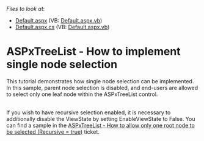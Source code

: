 <!-- default file list -->
*Files to look at*:

* [Default.aspx](./CS/WebSite/Default.aspx) (VB: [Default.aspx.vb](./VB/WebSite/Default.aspx.vb))
* [Default.aspx.cs](./CS/WebSite/Default.aspx.cs) (VB: [Default.aspx.vb](./VB/WebSite/Default.aspx.vb))
<!-- default file list end -->
# ASPxTreeList - How to implement single node selection


<p>This tutorial demonstrates how single node selection can be implemented. In this sample, parent node selection is disabled, and end-users are allowed to select only one leaf node within the ASPxTreeList control.<br /><br /></p>
<p>If you wish to have recursive selection enabled, it is necessary to additionally disable the ViewState by setting EnableViewState to False. You can find a sample in the <a href="https://www.devexpress.com/Support/Center/p/T155666">ASPxTreeList - How to allow only one root node to be selected (Recursive = true)</a> ticket.</p>

<br/>



